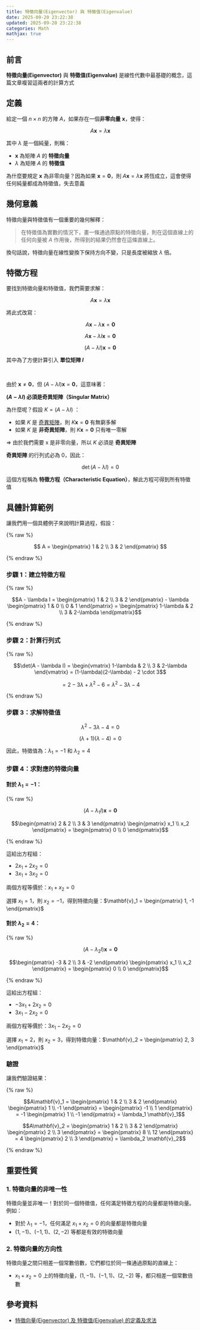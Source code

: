 ```yaml
---
title: 特徵向量(Eigenvector) 與 特徵值(Eigenvalue)
date: 2025-09-20 23:22:38
updated: 2025-09-20 23:22:38
categories: Math
mathjax: true
---
```


## 前言

**特徵向量(Eigenvector)** 與 **特徵值(Eigenvalue)** 是線性代數中最基礎的概念，這篇文章複習這兩者的計算方式

## 定義

給定一個 $n \times n$ 的方陣 $A$，如果存在一個**非零向量** $\mathbf{x}$，使得：

$$A\mathbf{x} = \lambda \mathbf{x}$$

其中 $\lambda$ 是一個純量，則稱：

- $\mathbf{x}$ 為矩陣 $A$ 的 **特徵向量**
- $\lambda$ 為矩陣 $A$ 的 **特徵值**

<!-- more -->

為什麼要規定 $\mathbf{x}$ 為非零向量？因為如果 $\mathbf{x} = \mathbf{0}$，則 $A\mathbf{x} = \lambda \mathbf{x}$ 將恆成立，這會使得任何純量都成為特徵值，失去意義

## 幾何意義

特徵向量與特徵值有一個重要的幾何解釋：

> 在特徵值為實數的情況下，畫一條通過原點的特徵向量，則在這個直線上的任何向量被 $A$ 作用後，所得到的結果仍然會在這條直線上。

換句話說，特徵向量在線性變換下保持方向不變，只是長度被縮放 $\lambda$ 倍。

## 特徵方程

要找到特徵向量和特徵值，我們需要求解：

$$A\mathbf{x} = \lambda \mathbf{x}$$

將此式改寫：

$$
A\mathbf{x} - \lambda \mathbf{x} = \mathbf{0}
$$

$$
A\mathbf{x} - \lambda I \mathbf{x} = \mathbf{0}
$$

$$
(A - \lambda I)\mathbf{x} = \mathbf{0}
$$

其中為了方便計算引入 **單位矩陣 $I$**

<br />

由於 $\mathbf{x} \neq \mathbf{0}$，但 $(A - \lambda I)\mathbf{x} = \mathbf{0}$，這意味著：

**$(A - \lambda I)$ 必須是奇異矩陣（Singular Matrix）**

為什麼呢？假設 $K = (A - \lambda I)$ ：

- 如果 $K$ 是 [奇異矩陣](/2025/09/20/奇異矩陣-singular-matrix/)，則 $K\mathbf{x} = \mathbf{0}$ 有無窮多解
- 如果 $K$ 是 **非奇異矩陣**，則 $K\mathbf{x} = \mathbf{0}$ 只有唯一零解

=> 由於我們需要 x 是非零向量，所以 $K$ 必須是 **奇異矩陣**

**奇異矩陣** 的行列式必為 0，因此：

$$\det(A - \lambda I) = 0$$

這個方程稱為 **特徵方程（Characteristic Equation）**，解此方程可得到所有特徵值

## 具體計算範例

讓我們用一個具體例子來說明計算過程，假設：

{% raw %}

$$
A = \begin{pmatrix} 1 & 2 \\ 3 & 2 \end{pmatrix}
$$

{% endraw %}

### 步驟 1：建立特徵方程

{% raw %}

$$A - \lambda I = \begin{pmatrix} 1 & 2 \\ 3 & 2 \end{pmatrix} - \lambda \begin{pmatrix} 1 & 0 \\ 0 & 1 \end{pmatrix} = \begin{pmatrix} 1-\lambda & 2 \\ 3 & 2-\lambda \end{pmatrix}$$

{% endraw %}

### 步驟 2：計算行列式

{% raw %}

$$\det(A - \lambda I) = \begin{vmatrix} 1-\lambda & 2 \\ 3 & 2-\lambda \end{vmatrix} = (1-\lambda)(2-\lambda) - 2 \cdot 3$$

$$= 2 - 3\lambda + \lambda^2 - 6 = \lambda^2 - 3\lambda - 4$$

{% endraw %}

### 步驟 3：求解特徵值

$$\lambda^2 - 3\lambda - 4 = 0$$

$$(\lambda + 1)(\lambda - 4) = 0$$

因此，特徵值為：$\lambda_1 = -1$ 和 $\lambda_2 = 4$

### 步驟 4：求對應的特徵向量

#### 對於 $\lambda_1 = -1$：

{% raw %}

$$(A - \lambda_1 I)\mathbf{x} = \mathbf{0}$$

$$\begin{pmatrix} 2 & 2 \\ 3 & 3 \end{pmatrix} \begin{pmatrix} x_1 \\ x_2 \end{pmatrix} = \begin{pmatrix} 0 \\ 0 \end{pmatrix}$$

{% endraw %}

這給出方程組：

- $2x_1 + 2x_2 = 0$
- $3x_1 + 3x_2 = 0$

兩個方程等價於：$x_1 + x_2 = 0$

選擇 $x_1 = 1$，則 $x_2 = -1$，得到特徵向量：$\mathbf{v}_1 = \begin{pmatrix} 1, -1 \end{pmatrix}$

#### 對於 $\lambda_2 = 4$：

{% raw %}

$$(A - \lambda_2 I)\mathbf{x} = \mathbf{0}$$

$$\begin{pmatrix} -3 & 2 \\ 3 & -2 \end{pmatrix} \begin{pmatrix} x_1 \\ x_2 \end{pmatrix} = \begin{pmatrix} 0 \\ 0 \end{pmatrix}$$

{% endraw %}

這給出方程組：

- $-3x_1 + 2x_2 = 0$
- $3x_1 - 2x_2 = 0$

兩個方程等價於：$3x_1 - 2x_2 = 0$

選擇 $x_1 = 2$，則 $x_2 = 3$，得到特徵向量：$\mathbf{v}_2 = \begin{pmatrix} 2, 3 \end{pmatrix}$

### 驗證

讓我們驗證結果：

{% raw %}

$$A\mathbf{v}_1 = \begin{pmatrix} 1 & 2 \\ 3 & 2 \end{pmatrix} \begin{pmatrix} 1 \\ -1 \end{pmatrix} = \begin{pmatrix} -1 \\ 1 \end{pmatrix} = -1 \begin{pmatrix} 1 \\ -1 \end{pmatrix} = \lambda_1 \mathbf{v}_1$$

$$A\mathbf{v}_2 = \begin{pmatrix} 1 & 2 \\ 3 & 2 \end{pmatrix} \begin{pmatrix} 2 \\ 3 \end{pmatrix} = \begin{pmatrix} 8 \\ 12 \end{pmatrix} = 4 \begin{pmatrix} 2 \\ 3 \end{pmatrix} = \lambda_2 \mathbf{v}_2$$

{% endraw %}

## 重要性質

### 1. 特徵向量的非唯一性

特徵向量並非唯一！對於同一個特徵值，任何滿足特徵方程的向量都是特徵向量。例如：

- 對於 $\lambda_1 = -1$，任何滿足 $x_1 + x_2 = 0$ 的向量都是特徵向量
- $(1, -1)$、$(-1, 1)$、$(2, -2)$ 等都是有效的特徵向量

### 2. 特徵向量的方向性

特徵向量之間只相差一個常數倍數，它們都位於同一條通過原點的直線上：

- $x_1 + x_2 = 0$ 上的特徵向量，$(1, -1)$、$(-1, 1)$、$(2, -2)$ 等，都只相差一個常數倍數

## 參考資料

- [特徵向量(Eigenvector) 及 特徵值(Eigenvalue) 的定義及求法](https://silverwind1982.pixnet.net/blog/post/154593170)
